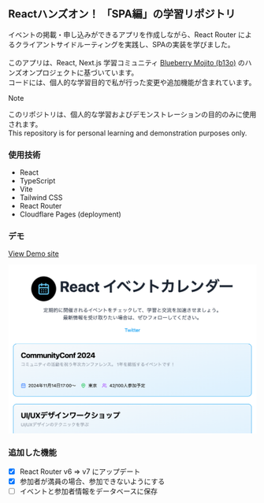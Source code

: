 ## Reactハンズオン！ 「SPA編」の学習リポジトリ
イベントの掲載・申し込みができるアプリを作成しながら、React Router によるクライアントサイドルーティングを実践し、SPAの実装を学びました。<br />
<br />
このアプリは、React, Next.js 学習コミュニティ [Blueberry Mojito (b13o)](https://b13o.com/) のハンズオンプロジェクトに基づいています。<br />
コードには、個人的な学習目的で私が行った変更や追加機能が含まれています。
> [!NOTE]
> このリポジトリは、個人的な学習およびデモンストレーションの目的のみに使用されます。<br />
> This repository is for personal learning and demonstration purposes only.

### 使用技術
- React
- TypeScript
- Vite
- Tailwind CSS
- React Router
- Cloudflare Pages (deployment)

### デモ
[View Demo site](https://demo-react-event-calendar.pages.dev/)
<br />

<a href="https://demo-react-event-calendar.pages.dev/" target="_blank">
  <picture>
    <source srcset="./public/screenshot.webp" type="image/webp" />
    <img src="./public/screenshot.png" alt="screen shot image" width="580" />
  </picture>
</a>


### 追加した機能
- [x] React Router v6 => v7 にアップデート
- [x] 参加者が満員の場合、参加できないようにする
- [ ] イベントと参加者情報をデータベースに保存
